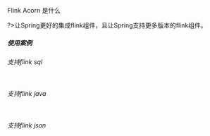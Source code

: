 Flink Acorn 是什么


?>让Spring更好的集成flink组件，且让Spring支持更多版本的flink组件。

##### 使用案例

###### 支持flink sql

```java

```

###### 支持flink java

```java

```

###### 支持flink json

```java

```
